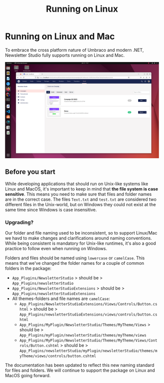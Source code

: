 ﻿---
title: Running on Linux
description: Information about running Newsletter Studio on Linux
---
# Running on Linux and Mac
To embrace the cross platform nature of Umbraco and modern .NET, Newsletter Studio fully supports running on Linux and Mac. 

![Running on Linux](../../../../media/other-running-on-linux.png)

## Before you start

While developing applications that should run on Unix-like systems like Linux and MacOS, it's important to keep in mind that **the file system is case sensitive**. This means you need to make sure that files and folder names are in the correct case. The files `Text.txt` and `test.txt` are considered two different files in the Unix-world, but on Windows they could not exist at the same time since Windows is case insensitive.

### Upgrading?
Our folder and file naming used to be inconsistent, so to support Linux/Mac we havd to make changes and clarifications around naming conventions. While being consistent is mandatory for Unix-like runtimes, it's also a good practice to follow even when running on Windows.

Folders and files should be named using `lowercase` or `camelCase`. This means that we've changed the folder names for a couple of common folders in the package:
  * `App_Plugins/NewsletterStudio` &gt; should be &gt;  `App_Plugins/newsletterStudio`
  * `App_Plugins/NewsletterStudioExtensions` &gt; should be &gt; `App_Plugins/newsletterStudioExtensions`
  * All themes-folders and file names are `camelCase`:
    * `App_Plugins/NewsletterStudioExtensions/Views/Controls/Button.cshtml` &gt; should be &gt; `App_Plugins/newsletterStudioExtensions/views/controls/button.cshtml`
    * `App_Plugins/MyPlugin/NewsletterStudio/Themes/MyTheme/Views` &gt; should be &gt; `App_Plugins/myPlugin/newsletterStudio/themes/myTheme/views`
    * `App_Plugins/MyPlugin/NewsletterStudio/Themes/MyTheme/Views/Controls/Button.cshtml` &gt; should be &gt; `App_Plugins/newsletterStudio/myPlugin/newsletterStudio/themes/myTheme/views/controls/button.cshtml`

The documentation has been updated to reflect this new naming standard for files and folders. We will continue to support the package on Linux and MacOS going forward.